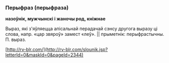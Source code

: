 ### Перыфраз (перыфраза)
**назоўнік, мужчынскі і жаночы род, кніжнае**

Выраз, які з'яўляецца апісальнай перадачай сэнсу другога выразу ці слова, напр. «цар звяроў» замест «леў». || прыметнік: перыфрастычны. П. выраз.

<a rel="author">[http://rv-blr.com/](http://rv-blr.com/slounik.jsp?letterId=0&maskId=0&pageId=2344)</a>
